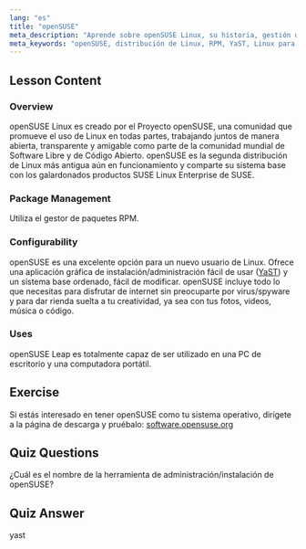 ```yaml
---
lang: "es"
title: "openSUSE"
meta_description: "Aprende sobre openSUSE Linux, su historia, gestión de paquetes (RPM) y configurabilidad con YaST. Descubre por qué openSUSE es excelente para principiantes."
meta_keywords: "openSUSE, distribución de Linux, RPM, YaST, Linux para principiantes, tutorial de openSUSE, guía de Linux"
---
```


## Lesson Content

### Overview

openSUSE Linux es creado por el Proyecto openSUSE, una comunidad que promueve el uso de Linux en todas partes, trabajando juntos de manera abierta, transparente y amigable como parte de la comunidad mundial de Software Libre y de Código Abierto. openSUSE es la segunda distribución de Linux más antigua aún en funcionamiento y comparte su sistema base con los galardonados productos SUSE Linux Enterprise de SUSE.

### Package Management

Utiliza el gestor de paquetes RPM.

### Configurability

openSUSE es una excelente opción para un nuevo usuario de Linux. Ofrece una aplicación gráfica de instalación/administración fácil de usar ([YaST](http://yast.github.io/)) y un sistema base ordenado, fácil de modificar. openSUSE incluye todo lo que necesitas para disfrutar de internet sin preocuparte por virus/spyware y para dar rienda suelta a tu creatividad, ya sea con tus fotos, videos, música o código.

### Uses

openSUSE Leap es totalmente capaz de ser utilizado en una PC de escritorio y una computadora portátil.

## Exercise

Si estás interesado en tener openSUSE como tu sistema operativo, dirígete a la página de descarga y pruébalo: [software.opensuse.org](https://software.opensuse.org/)

## Quiz Questions

¿Cuál es el nombre de la herramienta de administración/instalación de openSUSE?

## Quiz Answer

yast
